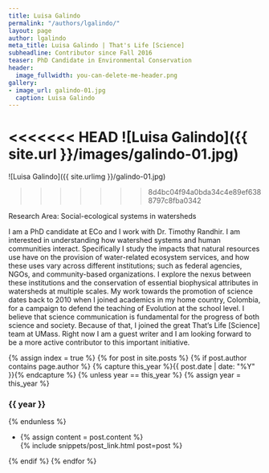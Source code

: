 ```yaml
---
title: Luisa Galindo
permalink: "/authors/lgalindo/"
layout: page
author: lgalindo
meta_title: Luisa Galindo | That's Life [Science]
subheadline: Contributor since Fall 2016
teaser: PhD Candidate in Environmental Conservation
header:
  image_fullwidth: you-can-delete-me-header.png
gallery:
- image_url: galindo-01.jpg
  caption: Luisa Galindo
---
```


<<<<<<< HEAD
![Luisa Galindo]({{ site.url }}/images/galindo-01.jpg)
=======
![Luisa Galindo]({{ site.urlimg }}/galindo-01.jpg)
>>>>>>> 8d4bc04f94a0bda34c4e89ef6388797c8fba0342

Research Area: Social-ecological systems in watersheds

I am a PhD candidate at ECo and I work with Dr. Timothy Randhir. I am interested in understanding how watershed systems and human communities interact. Specifically I study the impacts that natural resources use have on the provision of water-related ecosystem services, and how these uses vary across different institutions; such as federal agencies, NGOs, and community-based organizations. I explore the nexus between these institutions and the conservation of essential biophysical attributes in watersheds at multiple scales. My work towards the promotion of science dates back to 2010 when I joined academics in my home country, Colombia, for a campaign to defend the teaching of Evolution at the school level. I believe that science communication is fundamental for the progress of both science and society. Because of that, I joined the great That’s Life [Science] team at UMass. Right now I am a guest writer and I am looking forward to be a more active contributor to this important initiative.

{% assign index = true %}
{% for post in site.posts %}
{% if post.author contains page.author %}
{% capture this_year %}{{ post.date | date: "%Y" }}{% endcapture %}
{% unless year == this_year %}
{% assign year = this_year %}
<h3>{{ year }}</h3>
{% endunless %}
<ul style="list-style-type:disc">
 <li> 
 {% assign content = post.content %} 
 <article>
 {% include snippets/post_link.html post=post %}
 </article>
 </li>
</ul>
{% endif %}
{% endfor %}
